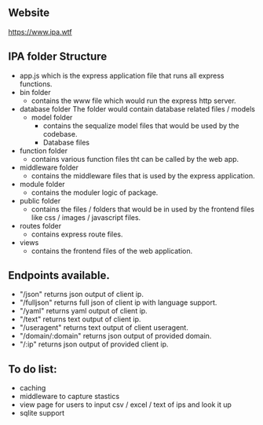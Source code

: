## Website
https://www.ipa.wtf

## IPA folder Structure
* app.js which is the express application file that runs all express functions.
* bin folder
  * contains the www file which would run the express http server. 
* database folder 
  The folder would contain database related files / models
  * model folder 
    * contains the sequalize model files that would be used by the codebase.
    * Database files
* function folder 
  * contains various function files tht can be called by the web app.
* middleware folder
  * contains the middleware files that is used by the express application.
* module folder
  * contains the moduler logic of package.
* public folder 
  * contains the files / folders that would be in used by the frontend files like css / images / javascript files.
* routes folder
  * contains express route files. 
* views
  * contains the frontend files of the web application.


## Endpoints available.
* "/json" returns json output of client ip.
* "/fulljson" returns full json of client ip with language support.
* "/yaml" returns yaml output of client ip.
* "/text" returns text output of client ip.
* "/useragent" returns text output of client useragent.
* "/domain/:domain" returns json output of provided domain.
* "/:ip" returns json output of provided client ip. 

## To do list:
* caching
* middleware to capture stastics 
* view page for users to input csv / excel / text of ips and look it up
* sqlite support




